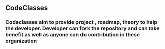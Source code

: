 ## CodeClasses

### Codeclasses aim to provide project , roadmap, theory  to help the developer. Developer can fork the repository and can take benefit as well as anyone can do contribution in these organization
